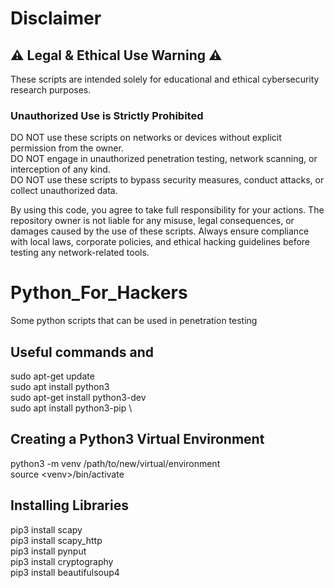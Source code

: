 # Disclaimer
## ⚠️ Legal & Ethical Use Warning ⚠️
These scripts are intended solely for educational and ethical cybersecurity research purposes.
### Unauthorized Use is Strictly Prohibited
DO NOT use these scripts on networks or devices without explicit permission from the owner. \
DO NOT engage in unauthorized penetration testing, network scanning, or interception of any kind. \
DO NOT use these scripts to bypass security measures, conduct attacks, or collect unauthorized data. 

By using this code, you agree to take full responsibility for your actions. The repository owner is not liable for any misuse, legal consequences, or damages caused by the use of these scripts. Always ensure compliance with local laws, corporate policies, and ethical hacking guidelines before testing any network-related tools.

# Python_For_Hackers
Some python scripts that can be used in penetration testing

## Useful commands and 
sudo apt-get update \
sudo apt install python3 \
sudo apt-get install python3-dev \
sudo apt install python3-pip \

## Creating a Python3 Virtual Environment
python3 -m venv /path/to/new/virtual/environment \
source \<venv\>/bin/activate 

## Installing Libraries
pip3 install scapy \
pip3 install scapy_http \
pip3 install pynput \
pip3 install cryptography \
pip3 install beautifulsoup4
